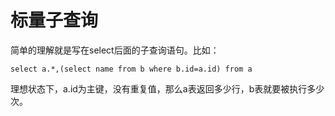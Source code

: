 # 标量子查询

简单的理解就是写在select后面的子查询语句。比如：

```
select a.*,(select name from b where b.id=a.id) from a
```

理想状态下，a.id为主键，没有重复值，那么a表返回多少行，b表就要被执行多少次。

